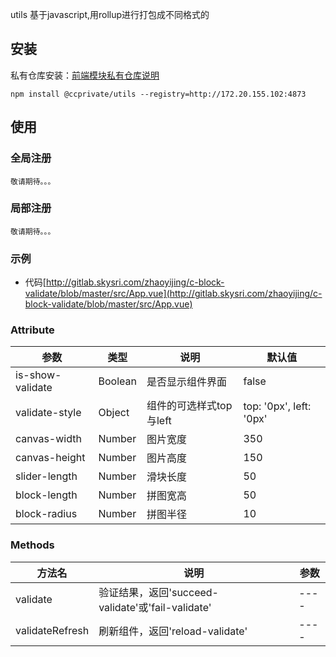 utils
基于javascript,用rollup进行打包成不同格式的

## 安装

私有仓库安装：[前端模块私有仓库说明](http://wiki.skyoss.com/pages/viewpage.action?pageId=35726422)
```
npm install @ccprivate/utils --registry=http://172.20.155.102:4873
```

## 使用
### 全局注册
```
敬请期待。。。
```
### 局部注册
```
敬请期待。。。
```

### 示例
+ 代码[http://gitlab.skysri.com/zhaoyijing/c-block-validate/blob/master/src/App.vue](http://gitlab.skysri.com/zhaoyijing/c-block-validate/blob/master/src/App.vue)

### Attribute
| 参数 | 类型 | 说明 | 默认值 |
| ---- | ---- | ---- | ---- |
| is-show-validate | Boolean | 是否显示组件界面 | false |
| validate-style | Object | 组件的可选样式top与left | top: '0px', left: '0px' |
| canvas-width | Number | 图片宽度 | 350 |
| canvas-height | Number | 图片高度 | 150 |
| slider-length | Number | 滑块长度 | 50 |
| block-length | Number | 拼图宽高 | 50 |
| block-radius | Number | 拼图半径 | 10 |

### Methods
| 方法名 | 说明 | 参数 |
| ---- | ---- | ---- |
| validate | 验证结果，返回'succeed-validate'或'fail-validate' | ---- |
| validateRefresh | 刷新组件，返回'reload-validate' | ---- |

